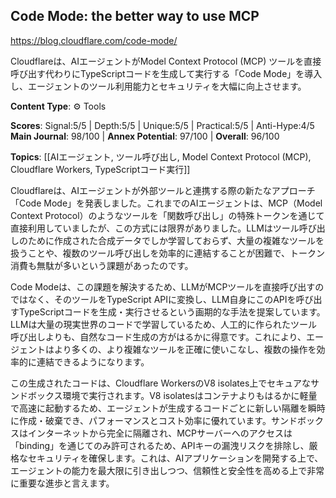 ## Code Mode: the better way to use MCP

https://blog.cloudflare.com/code-mode/

Cloudflareは、AIエージェントがModel Context Protocol (MCP) ツールを直接呼び出す代わりにTypeScriptコードを生成して実行する「Code Mode」を導入し、エージェントのツール利用能力とセキュリティを大幅に向上させます。

**Content Type**: ⚙️ Tools

**Scores**: Signal:5/5 | Depth:5/5 | Unique:5/5 | Practical:5/5 | Anti-Hype:4/5
**Main Journal**: 98/100 | **Annex Potential**: 97/100 | **Overall**: 96/100

**Topics**: [[AIエージェント, ツール呼び出し, Model Context Protocol (MCP), Cloudflare Workers, TypeScriptコード実行]]

Cloudflareは、AIエージェントが外部ツールと連携する際の新たなアプローチ「Code Mode」を発表しました。これまでのAIエージェントは、MCP（Model Context Protocol）のようなツールを「関数呼び出し」の特殊トークンを通じて直接利用していましたが、この方式には限界がありました。LLMはツール呼び出しのために作成された合成データでしか学習しておらず、大量の複雑なツールを扱うことや、複数のツール呼び出しを効率的に連結することが困難で、トークン消費も無駄が多いという課題があったのです。

Code Modeは、この課題を解決するため、LLMがMCPツールを直接呼び出すのではなく、そのツールをTypeScript APIに変換し、LLM自身にこのAPIを呼び出すTypeScriptコードを生成・実行させるという画期的な手法を提案しています。LLMは大量の現実世界のコードで学習しているため、人工的に作られたツール呼び出しよりも、自然なコード生成の方がはるかに得意です。これにより、エージェントはより多くの、より複雑なツールを正確に使いこなし、複数の操作を効率的に連結できるようになります。

この生成されたコードは、Cloudflare WorkersのV8 isolates上でセキュアなサンドボックス環境で実行されます。V8 isolatesはコンテナよりもはるかに軽量で高速に起動するため、エージェントが生成するコードごとに新しい隔離を瞬時に作成・破棄でき、パフォーマンスとコスト効率に優れています。サンドボックスはインターネットから完全に隔離され、MCPサーバーへのアクセスは「binding」を通じてのみ許可されるため、APIキーの漏洩リスクを排除し、厳格なセキュリティを確保します。これは、AIアプリケーションを開発する上で、エージェントの能力を最大限に引き出しつつ、信頼性と安全性を高める上で非常に重要な進歩と言えます。